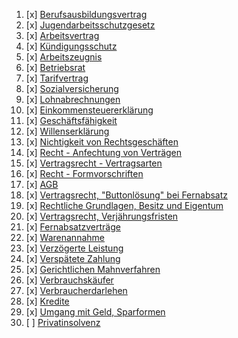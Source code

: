 1. [x]  [Berufsausbildungsvertrag](Berufsausbildungsvertrag.md)
2. [x] [Jugendarbeitsschutzgesetz](Jugendarbeitsschutzgesetz.md)
3. [x] [Arbeitsvertrag](Arbeitsvertrag.md)
4. [x] [Kündigungsschutz](Kündigungsschutz.md)
5. [x] [Arbeitszeugnis](Arbeitszeugnis.md)
6. [x] [Betriebsrat](Betriebsrat.md)
7. [x] [Tarifvertrag](Tarifvertrag.md)
8. [x] [Sozialversicherung](Sozialversicherung.md)
9. [x] [Lohnabrechnungen](Lohnabrechnungen.md)
10. [x] [Einkommensteuererklärung](Einkommensteuererklärung.md)
11. [x] [Geschäftsfähigkeit](Geschäftsfähigkeit.md)
12. [x] [Willenserklärung](Willenserklärung.md)
13. [x] [Nichtigkeit von Rechtsgeschäften](Nichtigkeit_von_Rechtsgeschäften.md)
14. [x] [Recht - Anfechtung von Verträgen](Recht_Anfechtung_von_Verträgen.md)
15. [x] [Vertragsrecht - Vertragsarten](Vertragsrecht_Vertragsarten.md)
16. [x] [Recht - Formvorschriften](Recht_Formvorschriften.md)
17. [x] [AGB](AGB.md)
18. [x] [Vertragsrecht, "Buttonlösung" bei Fernabsatz](Vertragsrecht_Buttonlösung_bei_Fernabsatz.md)
19. [x] [Rechtliche Grundlagen, Besitz und Eigentum](Rechtliche_Grundlagen_Besitz_und_Eigentum.md)
20. [x] [Vertragsrecht, Verjährungsfristen](Vertragsrecht_Verjährungsfristen.md)
21. [x] [Fernabsatzverträge](Fernabsatzverträge.md)
22. [x] [Warenannahme](Warenannahme.md)
23. [x] [Verzögerte Leistung](Verzögerte_Leistung.md)
24. [x] [Verspätete Zahlung](Verspätete_Zahlung.md)
25. [x] [Gerichtlichen Mahnverfahren](Gerichtlichen_Mahnverfahren.md)
26. [x] [Verbrauchskäufer](Verbrauchskäufer.md)
27. [x] [Verbraucherdarlehen](Verbraucherdarlehen.md)
28. [x] [Kredite](Kredite.md)
29. [x] [Umgang mit Geld, Sparformen](Umgang_mit_Geld_Sparformen.md)
30. [ ] [Privatinsolvenz](Privatinsolvenz.md)
